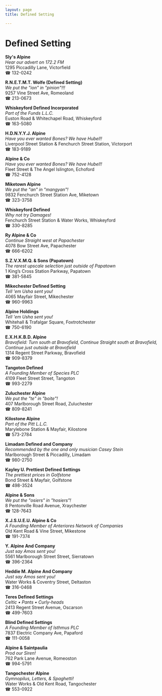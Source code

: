 ```yaml
---
layout: page 
title: Defined Setting

---
```



# Defined Setting


 **Sly's Alpine**  
_Hear our advert on 172.2 FM_  
1295 Piccadilly Lane, Victorfield  
☎ 132-0242

**R.N.E.T.M.T. Wolfe (Defined Setting)**  
_We put the "ion" in "pinion"!!!_  
9257 Vine Street Ave, Romeoland  
☎ 213-0673

**Whiskeyford Defined Incorporated**  
_Part of the Funds L.L.C._  
Euston Road & Whitechapel Road, Whiskeyford  
☎ 163-5080

**H.D.N.Y.Y.J. Alpine**  
_Have you ever wanted Bones? We have Hubel!!_  
Liverpool Street Station & Fenchurch Street Station, Victorport  
☎ 183-9189

**Alpine & Co**  
_Have you ever wanted Bones? We have Hubel!!_  
Fleet Street & The Angel Islington, Echoford  
☎ 752-4128

**Miketown Alpine**  
_We put the "an" in "mangyan"!_  
9832 Fenchurch Street Station Ave, Miketown  
☎ 323-3758

**Whiskeyford Defined**  
_Why not try Damages!_  
Fenchurch Street Station & Water Works, Whiskeyford  
☎ 330-8285

**Ry Alpine & Co**  
_Continue Straight west at Papachester_  
4078 Bow Street Ave, Papachester  
☎ 666-6202

**S.Z.V.X.M.Q. & Sons (Papatown)**  
_The rarest upscale selection just outside of Papatown_  
1 King’s Cross Station Parkway, Papatown  
☎ 381-5845

**Mikechester Defined Setting**  
_Tell 'em Usha sent you!_  
4065 Mayfair Street, Mikechester  
☎ 960-9963

**Alpine Holdings**  
_Tell 'em Usha sent you!_  
Whitehall & Trafalgar Square, Foxtrotchester  
☎ 750-6190

**E.X.H.K.B.D. Alpine**  
_Bravofield: Turn south at Bravofield, Continue Straight south at Bravofield, Continue just outside at Bravofield_  
1314 Regent Street Parkway, Bravofield  
☎ 909-8379

**Tangoton Defined**  
_A Founding Member of Species PLC_  
4109 Fleet Street Street, Tangoton  
☎ 993-2279

**Zuluchester Alpine**  
_We put the "te" in "boite"!_  
407 Marlborough Street Road, Zuluchester  
☎ 809-8241

**Kilostone Alpine**  
_Part of the Pitt L.L.C._  
Marylebone Station & Mayfair, Kilostone  
☎ 573-2784

**Limadam Defined and Company**  
_Recommended by the one and only musician Casey Stein_  
Marlborough Street & Piccadilly, Limadam  
☎ 980-2750

**Kayley U. Prettiest Defined Settings**  
_The prettiest prices in Golfstone_  
Bond Street & Mayfair, Golfstone  
☎ 498-3524

**Alpine & Sons**  
_We put the "osiers" in "hosiers"!_  
8 Pentonville Road Avenue, Xraychester  
☎ 128-7643

**X.J.S.U.E.U. Alpine & Co**  
_A Founding Member of Anteriores Network of Companies_  
Old Kent Road & Vine Street, Mikestone  
☎ 191-7374

**Y. Alpine And Company**  
_Just say Amos sent you!_  
5561 Marlborough Street Street, Sierratown  
☎ 396-2364

**Heddie M. Alpine And Company**  
_Just say Amos sent you!_  
Water Works & Coventry Street, Deltaston  
☎ 316-0468

**Teres Defined Settings**  
_Celtic • Pants • Curly-heads_  
2413 Regent Street Avenue, Oscarson  
☎ 499-7603

**Blind Defined Settings**  
_A Founding Member of Isthmus PLC_  
7837 Electric Company Ave, Papaford  
☎ 111-0058

**Alpine & Saintpaulia**  
_Prod our Siren!_  
762 Park Lane Avenue, Romeoston  
☎ 994-5791

**Tangochester Alpine**  
_Gymnopilus, Letters, & Spaghetti!_  
Water Works & Old Kent Road, Tangochester  
☎ 553-0922

